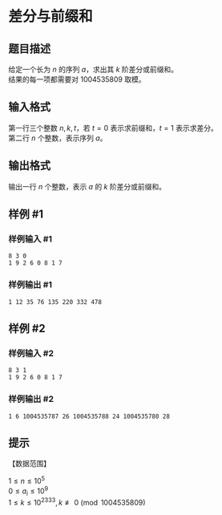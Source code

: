 # 差分与前缀和

## 题目描述

给定一个长为 $n$ 的序列 $a$，求出其 $k$ 阶差分或前缀和。    
结果的每一项都需要对 $1004535809$ 取模。

## 输入格式

第一行三个整数 $n,k,t$，若 $t=0$ 表示求前缀和，$t=1$ 表示求差分。  
第二行 $n$ 个整数，表示序列 $a$。

## 输出格式

输出一行 $n$ 个整数，表示 $a$ 的 $k$ 阶差分或前缀和。

## 样例 #1

### 样例输入 #1
```
8 3 0
1 9 2 6 0 8 1 7
```

### 样例输出 #1

```
1 12 35 76 135 220 332 478
```

## 样例 #2

### 样例输入 #2
```
8 3 1
1 9 2 6 0 8 1 7
```

### 样例输出 #2

```
1 6 1004535787 26 1004535788 24 1004535780 28
```

## 提示

【数据范围】  

$1 \le n \le 10^5$  
$0 \le a_i \le 10^9$   
$1\le k \le 10^{2333}, k \not \equiv 0 \pmod{1004535809}$
